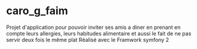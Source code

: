 caro_g_faim
===========
Projet d'application pour pouvoir inviter ses amis a diner en prenant en compte leurs allergies, leurs habitudes alimentaire et aussi le fait de ne pas servir deux fois le même plat 
Réalisé avec le Framwork symfony 2
